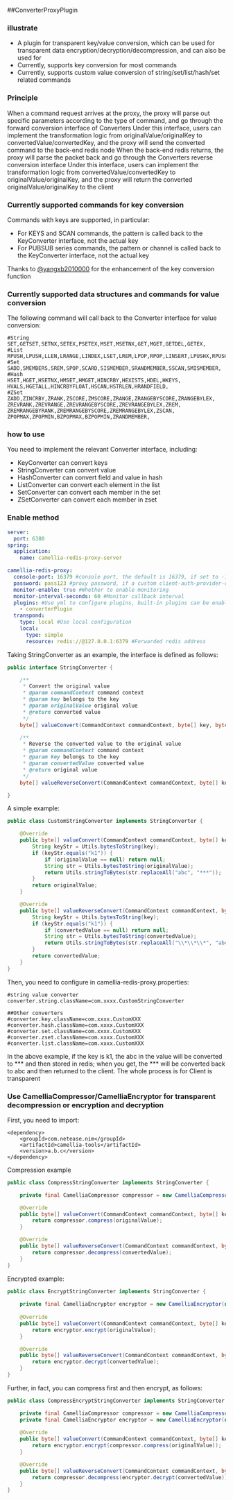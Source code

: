 ##ConverterProxyPlugin

### illustrate
* A plugin for transparent key/value conversion, which can be used for transparent data encryption/decryption/decompression, and can also be used for
* Currently, supports key conversion for most commands
* Currently, supports custom value conversion of string/set/list/hash/set related commands

### Principle
When a command request arrives at the proxy, the proxy will parse out specific parameters according to the type of command, and go through the forward conversion interface of Converters
Under this interface, users can implement the transformation logic from originalValue/originalKey to convertedValue/convertedKey, and the proxy will send the converted command to the back-end redis node
When the back-end redis returns, the proxy will parse the packet back and go through the Converters reverse conversion interface
Under this interface, users can implement the transformation logic from convertedValue/convertedKey to originalValue/originalKey, and the proxy will return the converted originalValue/originalKey to the client

### Currently supported commands for key conversion
Commands with keys are supported, in particular:
* For KEYS and SCAN commands, the pattern is called back to the KeyConverter interface, not the actual key
* For PUBSUB series commands, the pattern or channel is called back to the KeyConverter interface, not the actual key

Thanks to [@yangxb2010000](https://github.com/yangxb2010000) for the enhancement of the key conversion function

### Currently supported data structures and commands for value conversion
The following command will call back to the Converter interface for value conversion:
````
#String
SET,GETSET,SETNX,SETEX,PSETEX,MSET,MSETNX,GET,MGET,GETDEL,GETEX,
#List
RPUSH,LPUSH,LLEN,LRANGE,LINDEX,LSET,LREM,LPOP,RPOP,LINSERT,LPUSHX,RPUSHX,LPOS,BRPOP,BLPOP,
#Set
SADD,SMEMBERS,SREM,SPOP,SCARD,SISMEMBER,SRANDMEMBER,SSCAN,SMISMEMBER,
#Hash
HSET,HGET,HSETNX,HMSET,HMGET,HINCRBY,HEXISTS,HDEL,HKEYS,
HVALS,HGETALL,HINCRBYFLOAT,HSCAN,HSTRLEN,HRANDFIELD,
#ZSet
ZADD,ZINCRBY,ZRANK,ZSCORE,ZMSCORE,ZRANGE,ZRANGEBYSCORE,ZRANGEBYLEX,
ZREVRANK,ZREVRANGE,ZREVRANGEBYSCORE,ZREVRANGEBYLEX,ZREM,
ZREMRANGEBYRANK,ZREMRANGEBYSCORE,ZREMRANGEBYLEX,ZSCAN,
ZPOPMAX,ZPOPMIN,BZPOPMAX,BZPOPMIN,ZRANDMEMBER,
````
### how to use
You need to implement the relevant Converter interface, including:
* KeyConverter can convert keys
* StringConverter can convert value
* HashConverter can convert field and value in hash
* ListConverter can convert each element in the list
* SetConverter can convert each member in the set
* ZSetConverter can convert each member in zset

### Enable method
````yaml
server:
  port: 6380
spring:
  application:
    name: camellia-redis-proxy-server

camellia-redis-proxy:
  console-port: 16379 #console port, the default is 16379, if set to -16379, there will be a random available port, if set to 0, the console will not be started
  password: pass123 #proxy password, if a custom client-auth-provider-class-name is set, the password parameter is invalid
  monitor-enable: true #Whether to enable monitoring
  monitor-interval-seconds: 60 #Monitor callback interval
  plugins: #Use yml to configure plugins, built-in plugins can be enabled directly using aliases, custom plugins need to configure the full class name
    - converterPlugin
  transpond:
    type: local #Use local configuration
    local:
      type: simple
      resource: redis://@127.0.0.1:6379 #Forwarded redis address
````

Taking StringConverter as an example, the interface is defined as follows:
````java
public interface StringConverter {

    /**
     * Convert the original value
     * @param commandContext command context
     * @param key belongs to the key
     * @param originalValue original value
     * @return converted value
     */
    byte[] valueConvert(CommandContext commandContext, byte[] key, byte[] originalValue);

    /**
     * Reverse the converted value to the original value
     * @param commandContext command context
     * @param key belongs to the key
     * @param convertedValue converted value
     * @return original value
     */
    byte[] valueReverseConvert(CommandContext commandContext, byte[] key, byte[] convertedValue);

}
````

A simple example:
````java
public class CustomStringConverter implements StringConverter {

    @Override
    public byte[] valueConvert(CommandContext commandContext, byte[] key, byte[] originalValue) {
        String keyStr = Utils.bytesToString(key);
        if (keyStr.equals("k1")) {
            if (originalValue == null) return null;
            String str = Utils.bytesToString(originalValue);
            return Utils.stringToBytes(str.replaceAll("abc", "***"));
        }
        return originalValue;
    }

    @Override
    public byte[] valueReverseConvert(CommandContext commandContext, byte[] key, byte[] convertedValue) {
        String keyStr = Utils.bytesToString(key);
        if (keyStr.equals("k1")) {
            if (convertedValue == null) return null;
            String str = Utils.bytesToString(convertedValue);
            return Utils.stringToBytes(str.replaceAll("\\*\\*\\*", "abc"));
        }
        return convertedValue;
    }
}

````

Then, you need to configure in camellia-redis-proxy.properties:
````
#string value converter
converter.string.className=com.xxxx.CustomStringConverter

##Other converters
#converter.key.className=com.xxxx.CustomXXX
#converter.hash.className=com.xxxx.CustomXXX
#converter.set.className=com.xxxx.CustomXXX
#converter.zset.className=com.xxxx.CustomXXX
#converter.list.className=com.xxxx.CustomXXX
````

In the above example, if the key is k1, the abc in the value will be converted to *** and then stored in redis; when you get, the *** will be converted back to abc and then returned to the client. The whole process is for Client is transparent

### Use CamelliaCompressor/CamelliaEncryptor for transparent decompression or encryption and decryption
First, you need to import:
````
<dependency>
    <groupId>com.netease.nim</groupId>
    <artifactId>camellia-tools</artifactId>
    <version>a.b.c</version>
</dependency>
````

Compression example
````java
public class CompressStringConverter implements StringConverter {

    private final CamelliaCompressor compressor = new CamelliaCompressor();

    @Override
    public byte[] valueConvert(CommandContext commandContext, byte[] key, byte[] originalValue) {
        return compressor.compress(originalValue);
    }

    @Override
    public byte[] valueReverseConvert(CommandContext commandContext, byte[] key, byte[] convertedValue) {
        return compressor.decompress(convertedValue);
    }
}
````

Encrypted example:
````java
public class EncryptStringConverter implements StringConverter {
    
    private final CamelliaEncryptor encryptor = new CamelliaEncryptor(new CamelliaEncryptAesConfig("abc"));
    
    @Override
    public byte[] valueConvert(CommandContext commandContext, byte[] key, byte[] originalValue) {
        return encryptor.encrypt(originalValue);
    }

    @Override
    public byte[] valueReverseConvert(CommandContext commandContext, byte[] key, byte[] convertedValue) {
        return encryptor.decrypt(convertedValue);
    }
}
````

Further, in fact, you can compress first and then encrypt, as follows:
````java
public class CompressEncryptStringConverter implements StringConverter {

    private final CamelliaCompressor compressor = new CamelliaCompressor();
    private final CamelliaEncryptor encryptor = new CamelliaEncryptor(new CamelliaEncryptAesConfig("abc"));
    
    @Override
    public byte[] valueConvert(CommandContext commandContext, byte[] key, byte[] originalValue) {
        return encryptor.encrypt(compressor.compress(originalValue));
    }

    @Override
    public byte[] valueReverseConvert(CommandContext commandContext, byte[] key, byte[] convertedValue) {
        return compressor.decompress(encryptor.decrypt(convertedValue));
    }
}
````